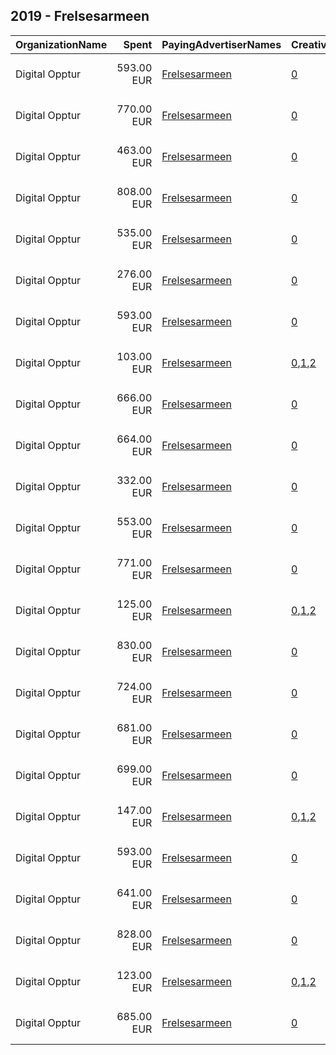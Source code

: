 ## 2019 - Frelsesarmeen 
|OrganizationName|Spent|PayingAdvertiserNames|CreativeUrls|Impressions|Genders|AgeBrackets|CountryCodes|BillingAddresses|CandidateBallotInformation|
|:---|---:|:---|:---|---:|:---|:---|:---|:---|:---|
|Digital Opptur|593.00 EUR|[Frelsesarmeen](2019/Frelsesarmeen.md)|[0](https://www.snap.com/political-ads/asset/9325aafa0a79401ddb1c1e68b59899cdcd85ddaadd189e8dab76f8eab25b57f7?mediaType=mp4)|114,735||35-45|norway|"Edvard Storms gate 2,OSLO,0166,NO"|Frelsesarmeen|
|Digital Opptur|770.00 EUR|[Frelsesarmeen](2019/Frelsesarmeen.md)|[0](https://www.snap.com/political-ads/asset/a237f5aa96736a5815e82b9d2bb78299006ace2bef69b68c1c18a6f3c9049217?mediaType=mp4)|642,472||15-35|norway|"Edvard Storms gate 2,OSLO,0166,NO"|Julegryta|
|Digital Opptur|463.00 EUR|[Frelsesarmeen](2019/Frelsesarmeen.md)|[0](https://www.snap.com/political-ads/asset/9325aafa0a79401ddb1c1e68b59899cdcd85ddaadd189e8dab76f8eab25b57f7?mediaType=mp4)|101,286||35-45|norway|"Edvard Storms gate 2,OSLO,0166,NO"|Frelsesarmeen|
|Digital Opptur|808.00 EUR|[Frelsesarmeen](2019/Frelsesarmeen.md)|[0](https://www.snap.com/political-ads/asset/a237f5aa96736a5815e82b9d2bb78299006ace2bef69b68c1c18a6f3c9049217?mediaType=mp4)|644,485||35-|norway|"Edvard Storms gate 2,OSLO,0166,NO"|Julegryta|
|Digital Opptur|535.00 EUR|[Frelsesarmeen](2019/Frelsesarmeen.md)|[0](https://www.snap.com/political-ads/asset/853d3af115e9b83aed07d7661e6d712797a3920b84b3be71f861aea08987c013?mediaType=mp4)|403,978||15-30|norway|"Edvard Storms gate 2,OSLO,0166,NO"|Frelsesarmeen|
|Digital Opptur|276.00 EUR|[Frelsesarmeen](2019/Frelsesarmeen.md)|[0](https://www.snap.com/political-ads/asset/edfd1031a68ec741c572d898697f6bcc1cd8bfd446ecd20f9842c89506759949?mediaType=mp4)|239,473|||norway|"Edvard Storms gate 2,OSLO,0166,NO"|Julegryta|
|Digital Opptur|593.00 EUR|[Frelsesarmeen](2019/Frelsesarmeen.md)|[0](https://www.snap.com/political-ads/asset/c620686ec19f1c5d58ad7caea46f863a2a41a0cdcd88d526d7a56eea792126cb?mediaType=png)|576,840||15-35|norway|"Edvard Storms gate 2,OSLO,0166,NO"|Julegryta|
|Digital Opptur|103.00 EUR|[Frelsesarmeen](2019/Frelsesarmeen.md)|[0](https://www.snap.com/political-ads/asset/ec6a619b8e117fe5b08190a1d65ba2f7f392aab8551346823a6ea33821ae1853?mediaType=mp4),[1](https://www.snap.com/political-ads/asset/06b49f8cc78150b8e333918ae7b06b9ae4273e85f94bef255599a06a7bdca43c?mediaType=mp4),[2](https://www.snap.com/political-ads/asset/5050062c9023f2a0b10046f6743488503fc5dfa5eefef60ee88331e072e15e06?mediaType=mp4)|87,475||35+|norway|"Edvard Storms gate 2,OSLO,0166,NO"|Julegryta|
|Digital Opptur|666.00 EUR|[Frelsesarmeen](2019/Frelsesarmeen.md)|[0](https://www.snap.com/political-ads/asset/e3334bbdeb91327d3c44b647fb3a7492eb61f244d62c2aa5c599d0e049b0848b?mediaType=mp4)|112,393||35+|norway|"Edvard Storms gate 2,OSLO,0166,NO"|Julegryta|
|Digital Opptur|664.00 EUR|[Frelsesarmeen](2019/Frelsesarmeen.md)|[0](https://www.snap.com/political-ads/asset/a237f5aa96736a5815e82b9d2bb78299006ace2bef69b68c1c18a6f3c9049217?mediaType=mp4)|93,586||35+|norway|"Edvard Storms gate 2,OSLO,0166,NO"|Julegryta|
|Digital Opptur|332.00 EUR|[Frelsesarmeen](2019/Frelsesarmeen.md)|[0](https://www.snap.com/political-ads/asset/58e37348c226deafde4e965dec2ab9b197ba520aaf49c86b4f986640438323cd?mediaType=mp4)|277,372|||norway|"Edvard Storms gate 2,OSLO,0166,NO"|Julegryta|
|Digital Opptur|553.00 EUR|[Frelsesarmeen](2019/Frelsesarmeen.md)|[0](https://www.snap.com/political-ads/asset/853d3af115e9b83aed07d7661e6d712797a3920b84b3be71f861aea08987c013?mediaType=mp4)|108,165||35-45|norway|"Edvard Storms gate 2,OSLO,0166,NO"|Frelsesarmeen|
|Digital Opptur|771.00 EUR|[Frelsesarmeen](2019/Frelsesarmeen.md)|[0](https://www.snap.com/political-ads/asset/853d3af115e9b83aed07d7661e6d712797a3920b84b3be71f861aea08987c013?mediaType=mp4)|162,782||35-45|norway|"Edvard Storms gate 2,OSLO,0166,NO"|Frelsesarmeen|
|Digital Opptur|125.00 EUR|[Frelsesarmeen](2019/Frelsesarmeen.md)|[0](https://www.snap.com/political-ads/asset/ec6a619b8e117fe5b08190a1d65ba2f7f392aab8551346823a6ea33821ae1853?mediaType=mp4),[1](https://www.snap.com/political-ads/asset/06b49f8cc78150b8e333918ae7b06b9ae4273e85f94bef255599a06a7bdca43c?mediaType=mp4),[2](https://www.snap.com/political-ads/asset/5050062c9023f2a0b10046f6743488503fc5dfa5eefef60ee88331e072e15e06?mediaType=mp4)|508,008||17-35|norway|"Edvard Storms gate 2,OSLO,0166,NO"|Julegryta|
|Digital Opptur|830.00 EUR|[Frelsesarmeen](2019/Frelsesarmeen.md)|[0](https://www.snap.com/political-ads/asset/e3334bbdeb91327d3c44b647fb3a7492eb61f244d62c2aa5c599d0e049b0848b?mediaType=mp4)|105,359||35+|norway|"Edvard Storms gate 2,OSLO,0166,NO"|Julegryta|
|Digital Opptur|724.00 EUR|[Frelsesarmeen](2019/Frelsesarmeen.md)|[0](https://www.snap.com/political-ads/asset/e3334bbdeb91327d3c44b647fb3a7492eb61f244d62c2aa5c599d0e049b0848b?mediaType=mp4)|647,223||15-35|norway|"Edvard Storms gate 2,OSLO,0166,NO"|Julegryta|
|Digital Opptur|681.00 EUR|[Frelsesarmeen](2019/Frelsesarmeen.md)|[0](https://www.snap.com/political-ads/asset/9325aafa0a79401ddb1c1e68b59899cdcd85ddaadd189e8dab76f8eab25b57f7?mediaType=mp4)|144,516||35-45|norway|"Edvard Storms gate 2,OSLO,0166,NO"|Frelsesarmeen|
|Digital Opptur|699.00 EUR|[Frelsesarmeen](2019/Frelsesarmeen.md)|[0](https://www.snap.com/political-ads/asset/9325aafa0a79401ddb1c1e68b59899cdcd85ddaadd189e8dab76f8eab25b57f7?mediaType=mp4)|555,539||15-30|norway|"Edvard Storms gate 2,OSLO,0166,NO"|Frelsesarmeen|
|Digital Opptur|147.00 EUR|[Frelsesarmeen](2019/Frelsesarmeen.md)|[0](https://www.snap.com/political-ads/asset/ec6a619b8e117fe5b08190a1d65ba2f7f392aab8551346823a6ea33821ae1853?mediaType=mp4),[1](https://www.snap.com/political-ads/asset/06b49f8cc78150b8e333918ae7b06b9ae4273e85f94bef255599a06a7bdca43c?mediaType=mp4),[2](https://www.snap.com/political-ads/asset/5050062c9023f2a0b10046f6743488503fc5dfa5eefef60ee88331e072e15e06?mediaType=mp4)|179,210||17-35|norway|"Edvard Storms gate 2,OSLO,0166,NO"|Julegryta|
|Digital Opptur|593.00 EUR|[Frelsesarmeen](2019/Frelsesarmeen.md)|[0](https://www.snap.com/political-ads/asset/c620686ec19f1c5d58ad7caea46f863a2a41a0cdcd88d526d7a56eea792126cb?mediaType=png)|174,564||35+|norway|"Edvard Storms gate 2,OSLO,0166,NO"|Julegryta|
|Digital Opptur|641.00 EUR|[Frelsesarmeen](2019/Frelsesarmeen.md)|[0](https://www.snap.com/political-ads/asset/853d3af115e9b83aed07d7661e6d712797a3920b84b3be71f861aea08987c013?mediaType=mp4)|124,578||35-45|norway|"Edvard Storms gate 2,OSLO,0166,NO"|Frelsesarmeen|
|Digital Opptur|828.00 EUR|[Frelsesarmeen](2019/Frelsesarmeen.md)|[0](https://www.snap.com/political-ads/asset/a237f5aa96736a5815e82b9d2bb78299006ace2bef69b68c1c18a6f3c9049217?mediaType=mp4)|132,186||35+|norway|"Edvard Storms gate 2,OSLO,0166,NO"|Julegryta|
|Digital Opptur|123.00 EUR|[Frelsesarmeen](2019/Frelsesarmeen.md)|[0](https://www.snap.com/political-ads/asset/ec6a619b8e117fe5b08190a1d65ba2f7f392aab8551346823a6ea33821ae1853?mediaType=mp4),[1](https://www.snap.com/political-ads/asset/06b49f8cc78150b8e333918ae7b06b9ae4273e85f94bef255599a06a7bdca43c?mediaType=mp4),[2](https://www.snap.com/political-ads/asset/5050062c9023f2a0b10046f6743488503fc5dfa5eefef60ee88331e072e15e06?mediaType=mp4)|480,113||35+|norway|"Edvard Storms gate 2,OSLO,0166,NO"|Julegryta|
|Digital Opptur|685.00 EUR|[Frelsesarmeen](2019/Frelsesarmeen.md)|[0](https://www.snap.com/political-ads/asset/e3334bbdeb91327d3c44b647fb3a7492eb61f244d62c2aa5c599d0e049b0848b?mediaType=mp4)|550,540||35-|norway|"Edvard Storms gate 2,OSLO,0166,NO"|Julegryta|
